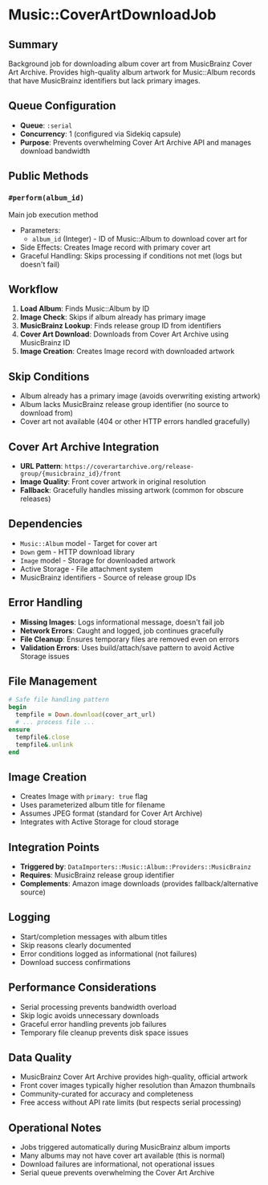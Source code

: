 # Music::CoverArtDownloadJob

## Summary
Background job for downloading album cover art from MusicBrainz Cover Art Archive. Provides high-quality album artwork for Music::Album records that have MusicBrainz identifiers but lack primary images.

## Queue Configuration
- **Queue**: `:serial`
- **Concurrency**: 1 (configured via Sidekiq capsule)
- **Purpose**: Prevents overwhelming Cover Art Archive API and manages download bandwidth

## Public Methods

### `#perform(album_id)`
Main job execution method
- Parameters:
  - `album_id` (Integer) - ID of Music::Album to download cover art for
- Side Effects: Creates Image record with primary cover art
- Graceful Handling: Skips processing if conditions not met (logs but doesn't fail)

## Workflow
1. **Load Album**: Finds Music::Album by ID
2. **Image Check**: Skips if album already has primary image
3. **MusicBrainz Lookup**: Finds release group ID from identifiers
4. **Cover Art Download**: Downloads from Cover Art Archive using MusicBrainz ID
5. **Image Creation**: Creates Image record with downloaded artwork

## Skip Conditions
- Album already has a primary image (avoids overwriting existing artwork)
- Album lacks MusicBrainz release group identifier (no source to download from)
- Cover art not available (404 or other HTTP errors handled gracefully)

## Cover Art Archive Integration
- **URL Pattern**: `https://coverartarchive.org/release-group/{musicbrainz_id}/front`
- **Image Quality**: Front cover artwork in original resolution
- **Fallback**: Gracefully handles missing artwork (common for obscure releases)

## Dependencies
- `Music::Album` model - Target for cover art
- `Down` gem - HTTP download library
- `Image` model - Storage for downloaded artwork
- Active Storage - File attachment system
- MusicBrainz identifiers - Source of release group IDs

## Error Handling
- **Missing Images**: Logs informational message, doesn't fail job
- **Network Errors**: Caught and logged, job continues gracefully
- **File Cleanup**: Ensures temporary files are removed even on errors
- **Validation Errors**: Uses build/attach/save pattern to avoid Active Storage issues

## File Management
```ruby
# Safe file handling pattern
begin
  tempfile = Down.download(cover_art_url)
  # ... process file ...
ensure
  tempfile&.close
  tempfile&.unlink
end
```

## Image Creation
- Creates Image with `primary: true` flag
- Uses parameterized album title for filename
- Assumes JPEG format (standard for Cover Art Archive)
- Integrates with Active Storage for cloud storage

## Integration Points
- **Triggered by**: `DataImporters::Music::Album::Providers::MusicBrainz`
- **Requires**: MusicBrainz release group identifier
- **Complements**: Amazon image downloads (provides fallback/alternative source)

## Logging
- Start/completion messages with album titles
- Skip reasons clearly documented
- Error conditions logged as informational (not failures)
- Download success confirmations

## Performance Considerations
- Serial processing prevents bandwidth overload
- Skip logic avoids unnecessary downloads
- Graceful error handling prevents job failures
- Temporary file cleanup prevents disk space issues

## Data Quality
- MusicBrainz Cover Art Archive provides high-quality, official artwork
- Front cover images typically higher resolution than Amazon thumbnails
- Community-curated for accuracy and completeness
- Free access without API rate limits (but respects serial processing)

## Operational Notes
- Jobs triggered automatically during MusicBrainz album imports
- Many albums may not have cover art available (this is normal)
- Download failures are informational, not operational issues
- Serial queue prevents overwhelming the Cover Art Archive
